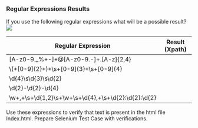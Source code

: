 ### Regular Expressions Results
If you use the following regular expressions what will be a possible result?
</br>
<img src="images/regExp.png" />

 Regular Expression | Result (Xpath)|
| ------------- |:-------------:|
| [A-z0-9._%+-]+@[A-z0-9.-]+.[A-z]{2,4} || //html/body/div/div[5]/div[1]/a AND //html/body/div/div[3]
|\\(+[0-9]{2}+\)+\s+[0-9]{3}+\s+[0-9]{4}|| //html/body/div/div[3] AND //html/body/div/div[5]/div[2]
|\d{4}\s\d{3}\s\d{2} || //html/body/div/div[5]/div[2]
| \d{2}-\d{2}-\d{4} || //html/body/div/div[5]/div[2] 
| \w+\,+\s+\d{1,2}\s+\w+\s+\d{4}\,+\s+\d{2}\:\d{2}\:\d{2} || //html/body/div/div[5]/div[2]

Use these expressions to verify that text is present in the html file Index.html. Prepare Selenium Test Case with verifications.



